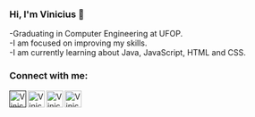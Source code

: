 ### Hi, I'm Vinicius :wave:

-Graduating in Computer Engineering at UFOP.<br>
-I am focused on improving my skills.<br>
-I am currently learning about Java, JavaScript, HTML and CSS.<br>

### Connect with me:


<a href=""><img align="left" alt="Vinicius | Linkedin" width="30px" src="[https://image.flaticon.com/icons/png/512/49/49656.png](https://w7.pngwing.com/pngs/1012/692/png-transparent-computer-icons-linkedin-social-media-social-media-text-rectangle-logo.png)" class=""></a>

<a href="https://www.linkedin.com/in/vinicius-alochio/"><img align="left" alt="Vinicius | Instagram" width="30px" src="https://camo.githubusercontent.com/c80f9763ed06d4ab9fbcc1a74b8b74cd95e4c7f82d3f1f70233994f236a0faeb/68747470733a2f2f63646e2e6a7364656c6976722e6e65742f6e706d2f73696d706c652d69636f6e734076332f69636f6e732f696e7374616772616d2e737667" class=""></a>

<a href="https://www.instagram.com/vinicius.alochio/"><img align="left" alt="Vinicius | Instagram" width="30px" src="https://camo.githubusercontent.com/c80f9763ed06d4ab9fbcc1a74b8b74cd95e4c7f82d3f1f70233994f236a0faeb/68747470733a2f2f63646e2e6a7364656c6976722e6e65742f6e706d2f73696d706c652d69636f6e734076332f69636f6e732f696e7374616772616d2e737667" class=""></a>

<a href="https://web.whatsapp.com/send?phone=5528999515181"><img align="left" alt="Vinicius | Whatsapp" width="30px" src="https://img.icons8.com/pastel-glyph/2x/whatsapp--v2.png" class=""></a>
